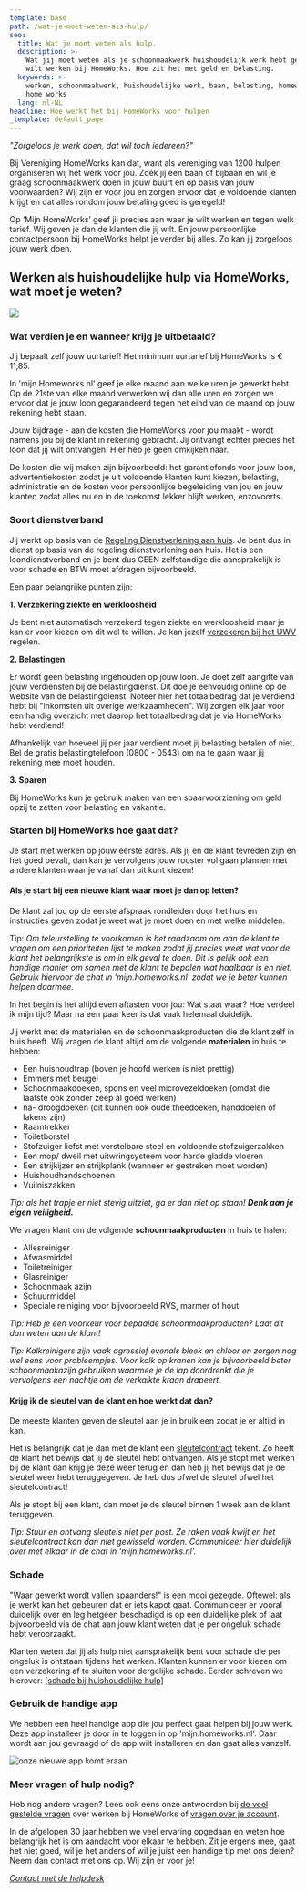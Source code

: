 ```yaml
---
template: base
path: /wat-je-moet-weten-als-hulp/
seo:
  title: Wat je moet weten als hulp.
  description: >-
    Wat jij moet weten als je schoonmaakwerk huishoudelijk werk hebt gezocht en
    wilt werken bij HomeWorks. Hoe zit het met geld en belasting.
  keywords: >-
    werken, schoonmaakwerk, huishoudelijke werk, baan, belasting, homeworks,
    home works
  lang: nl-NL
headline: Hoe werkt het bij HomeWorks voor hulpen
_template: default_page
---
```



_"Zorgeloos je werk doen, dat wil toch iedereen?"_

Bij Vereniging HomeWorks kan dat, want als vereniging van 1200 hulpen organiseren wij het werk voor jou. Zoek jij een baan of bijbaan en wil je graag schoonmaakwerk doen in jouw buurt en op basis van jouw voorwaarden? Wij zijn er voor jou en zorgen ervoor dat je voldoende klanten krijgt en dat alles rondom jouw betaling goed is geregeld!

Op ‘Mijn HomeWorks’ geef jij precies aan waar je wilt werken en tegen welk tarief. Wij geven je dan de klanten die jij wilt. En jouw persoonlijke contactpersoon bij HomeWorks helpt je verder bij alles. Zo kan jij zorgeloos jouw werk doen.

## Werken als huishoudelijke hulp via HomeWorks, wat moet je weten?

![](/img/adobestock_231009668.jpeg)

### Wat verdien je en wanneer krijg je uitbetaald?

Jij bepaalt zelf jouw uurtarief! Het minimum uurtarief bij HomeWorks is € 11,85.

In 'mijn.Homeworks.nl' geef je elke maand aan welke uren je gewerkt hebt. Op de 21ste van elke maand verwerken wij dan alle uren en zorgen we ervoor dat je jouw loon gegarandeerd tegen het eind van de maand op jouw rekening hebt staan.

Jouw bijdrage - aan de kosten die HomeWorks voor jou maakt - wordt namens jou bij de klant in rekening gebracht. Jij ontvangt echter precies het loon dat jij wilt ontvangen. Hier heb je geen omkijken naar.

De kosten die wij maken zijn bijvoorbeeld: het garantiefonds voor jouw loon, advertentiekosten zodat je uit voldoende klanten kunt kiezen, belasting, administratie en de kosten voor persoonlijke begeleiding van jou en jouw klanten zodat alles nu en in de toekomst lekker blijft werken, enzovoorts.

### Soort dienstverband

Jij werkt op basis van de [Regeling Dienstverlening aan huis](https://www.rijksoverheid.nl/onderwerpen/dienstverlening-aan-huis "Informatie rijksoverheid werken op basis van dienstverlening aan huis"). Je bent dus in dienst op basis van de regeling dienstverlening aan huis. Het is een loondienstverband en je bent dus GEEN zelfstandige die aansprakelijk is voor schade en BTW moet afdragen bijvoorbeeld.

Een paar belangrijke punten zijn:

**1. Verzekering ziekte en werkloosheid**

Je bent niet automatisch verzekerd tegen ziekte en werkloosheid maar je kan er voor kiezen om dit wel te willen.  Je kan jezelf [verzekeren bij het UWV](https://www.uwv.nl/particulieren/verzekeren/ik-wil-me-verzekeren-bij-uwv/detail/ik-ben-dienstverlener-aan-huis "Verzeker jezelf tegen ziekte en werkloosheid bij UWV") regelen.

**2. Belastingen**

Er wordt geen belasting ingehouden op jouw loon. Je doet zelf aangifte van jouw verdiensten bij de belastingdienst. Dit doe je eenvoudig online op de website van de belastingdienst. Noteer hier het totaalbedrag dat je verdiend hebt bij "inkomsten uit overige werkzaamheden". Wij zorgen elk jaar voor een handig overzicht met daarop het totaalbedrag dat je via HomeWorks hebt verdiend!

Afhankelijk van hoeveel jij per jaar verdient moet jij belasting betalen of niet. Bel de gratis belastingtelefoon (0800 - 0543) om na te gaan waar jij rekening mee moet houden.

**3. Sparen**

Bij HomeWorks kun je gebruik maken van een spaarvoorziening om geld opzij te zetten voor belasting en vakantie.

### Starten bij HomeWorks hoe gaat dat?

Je start met werken op jouw eerste adres. Als jij en de klant tevreden zijn en het goed bevalt, dan kan je vervolgens jouw rooster vol gaan plannen met andere klanten waar je vanaf dan uit kunt kiezen!

#### Als je start bij een nieuwe klant waar moet je dan op letten?

De klant zal jou op de eerste afspraak rondleiden door het huis en instructies geven zodat je weet wat je moet doen en met welke middelen.

Tip: _Om teleurstelling te voorkomen is het raadzaam om aan de klant te vragen om een prioriteiten lijst te maken zodat jij precies weet wat voor de klant het belangrijkste is om in elk geval te doen. Dit is gelijk ook een handige manier om samen met de klant te bepalen wat haalbaar is en niet. Gebruik hiervoor de chat in 'mijn.homeworks.nl' zodat we je beter kunnen helpen daarmee._

In het begin is het altijd even aftasten voor jou: Wat staat waar? Hoe verdeel ik mijn tijd? Maar na een paar keer is dat vaak helemaal duidelijk.

Jij werkt met de materialen en de schoonmaakproducten die de klant zelf in huis heeft. Wij vragen de klant altijd om de volgende **materialen** in huis te hebben:

* Een huishoudtrap (boven je hoofd werken is niet prettig)
* Emmers met beugel
* Schoonmaakdoeken, spons en veel microvezeldoeken (omdat die laatste ook zonder zeep al goed werken)
* na- droogdoeken (dit kunnen ook oude theedoeken, handdoelen of lakens zijn)
* Raamtrekker
* Toiletborstel
* Stofzuiger liefst met verstelbare steel en voldoende stofzuigerzakken
* Een mop/ dweil met uitwringsysteem voor harde gladde vloeren
* Een strijkijzer en strijkplank (wanneer er gestreken moet worden)
* Huishoudhandschoenen
* Vuilniszakken

_Tip: als het trapje er niet stevig uitziet, ga er dan niet op staan! **Denk aan je eigen veiligheid.**_

We vragen klant om de volgende **schoonmaakproducten** in huis te halen:

* Allesreiniger
* Afwasmiddel
* Toiletreiniger
* Glasreiniger
* Schoonmaak azijn
* Schuurmiddel
* Speciale reiniging voor bijvoorbeeld RVS, marmer of hout

_Tip: Heb je een voorkeur voor bepaalde schoonmaakproducten? Laat dit dan weten aan de klant!_

_Tip:_ _Kalkreinigers zijn vaak agressief evenals bleek en chloor en zorgen nog wel eens voor probleempjes. Voor kalk op kranen kan je bijvoorbeeld beter schoonmaakazijn gebruiken waarmee je de lap doordrenkt die je vervolgens een nachtje om de verkalkte kraan drapeert._

#### Krijg ik de sleutel van de klant en hoe werkt dat dan?

De meeste klanten geven de sleutel aan je in bruikleen zodat je er altijd in kan.

Het is belangrijk dat je dan met de klant een [sleutelcontract](https://hw-office-api.s3.eu-central-1.amazonaws.com/files/Bijlage+-+Sleutelverklaring.pdf "sleutelovereenkomst") tekent. Zo heeft de klant het bewijs dat jij de sleutel hebt ontvangen. Als je stopt met werken bij de klant dan krijg je deze weer terug en dan heb jij het bewijs dat je de sleutel weer hebt teruggegeven. Je heb dus ofwel de sleutel ofwel het sleutelcontract!

Als je stopt bij een klant, dan moet je de sleutel binnen 1 week aan de klant teruggeven.

_Tip: Stuur en ontvang sleutels niet per post. Ze raken vaak kwijt en het sleutelcontract kan dan niet gewisseld worden. Communiceer hier duidelijk over met elkaar in de chat in  'mijn.homeworks.nl'._

### Schade

"Waar gewerkt wordt vallen spaanders!" is een mooi gezegde. Oftewel: als je werkt kan het gebeuren dat er iets kapot gaat. Communiceer er vooral duidelijk over en leg hetgeen beschadigd is op een duidelijke plek of laat bijvoorbeeld via de chat aan jouw klant weten dat je per ongeluk schade hebt veroorzaakt.

Klanten weten dat jij als hulp niet aansprakelijk bent voor schade die per ongeluk is ontstaan tijdens het werken. Klanten kunnen er voor kiezen om een verzekering af te sluiten voor dergelijke schade. Eerder schreven we hierover: [\[schade bij huishoudelijke hulp\]](/blog/help-mijn-huishoudelijke-hulp-heeft-schade-veroorzaakt-wat-nu/ "Schade bij huishoudelijke hulp")

### Gebruik de handige app

We hebben een heel handige app die jou perfect gaat helpen bij jouw werk. Deze app installeer je door in te loggen in op 'mijn.homeworks.nl'. Daar wordt aan jou gevraagd of de app wilt installeren en dan gaat alles vanzelf.

![onze nieuwe app komt eraan](/img/app.PNG "App homeworks")

### Meer vragen of hulp nodig?

Heb nog andere vragen? Lees ook eens onze antwoorden bij [de veel gestelde vragen](/veelgestelde-vragen/dienstverband/ "Veelgestelde vragen over werken bij HomeWorks") over werken bij HomeWorks of [vragen over je account](/veelgestelde-vragen/account/ "Veelgestelde vragen over je account").

In de afgelopen 30 jaar hebben we veel ervaring opgedaan en weten hoe belangrijk het is om aandacht voor elkaar te hebben. Zit je ergens mee, gaat het niet goed, wil je het anders of wil je juist een handige tip met ons delen? Neem dan contact met ons op. Wij zijn er voor je!

[_Contact met de helpdesk_](/klantenservice/ "Helpdesk homeworks")
